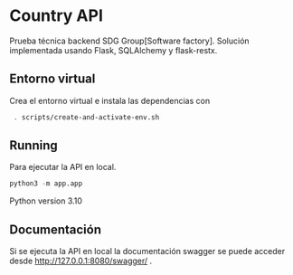 # Country API
Prueba técnica backend SDG Group[Software factory]. Solución implementada usando Flask, SQLAlchemy y flask-restx.

## Entorno virtual

Crea el entorno virtual e instala las dependencias con 

```bash
 . scripts/create-and-activate-env.sh
```

## Running

Para ejecutar la API en local.

```python
python3 -m app.app
```
Python version 3.10

## Documentación

Si se ejecuta la API en local la documentación swagger se puede acceder desde http://127.0.0.1:8080/swagger/ .

